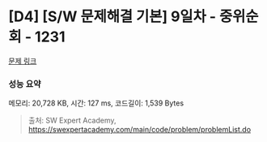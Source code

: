 # [D4] [S/W 문제해결 기본] 9일차 - 중위순회 - 1231 

[문제 링크](https://swexpertacademy.com/main/code/problem/problemDetail.do?contestProbId=AV140YnqAIECFAYD) 

### 성능 요약

메모리: 20,728 KB, 시간: 127 ms, 코드길이: 1,539 Bytes



> 출처: SW Expert Academy, https://swexpertacademy.com/main/code/problem/problemList.do